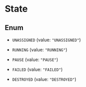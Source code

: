 

# State

## Enum


* `UNASSIGNED` (value: `"UNASSIGNED"`)

* `RUNNING` (value: `"RUNNING"`)

* `PAUSE` (value: `"PAUSE"`)

* `FAILED` (value: `"FAILED"`)

* `DESTROYED` (value: `"DESTROYED"`)



